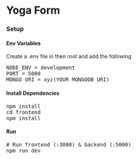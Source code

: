 # Yoga Form

<h3>Setup</h3>
 
<h4>Env Variables</h4>
<p>Create a .env file in then root and add the following</p>
<pre>NODE_ENV = development
PORT = 5000
MONGO_URI = xyz(YOUR_MONGODB_URI)
</pre>

<h4>Install Dependencies</h4>

<pre>npm install
cd frontend
npm install</pre>

<h4>Run</h4>
<pre># Run frontend (:3000) & backend (:5000)
npm run dev</pre>

